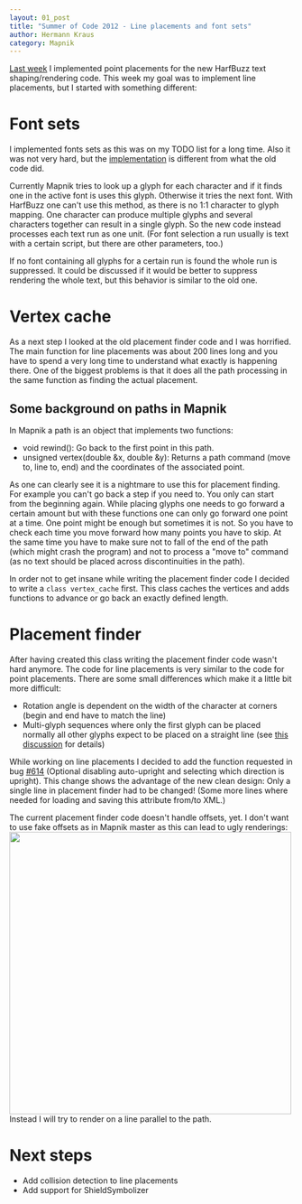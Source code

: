 ```yaml
---
layout: 01_post
title: "Summer of Code 2012 - Line placements and font sets"
author: Hermann Kraus
category: Mapnik
---
```


[Last week](http://mapnik.org/news/gsoc2012-status6) I implemented
point placements for the new HarfBuzz text shaping/rendering code. This week
my goal was to implement line placements, but I started with something different:

# Font sets
I implemented fonts sets as this was on my TODO list for a long time. Also it
was not very hard, but the [implementation](https://github.com/mapnik/mapnik/commit/c529bf7b0681ac95499894f010ae34af8c1af5f4)
is different from what the old code did.

Currently Mapnik tries to look up a glyph for each character and if it finds one
in the active font is uses this glyph. Otherwise it tries the next font.
With HarfBuzz one can't use this method, as there is no 1:1 character to glyph
mapping. One character can produce multiple glyphs and several characters together
can result in a single glyph. So the new code instead processes each text run
as one unit. (For font selection a run usually is text with a certain script,
but there are other parameters, too.)

If no font containing all glyphs for a certain run is found the whole run
is suppressed. It could be discussed if it would be better to suppress rendering
the whole text, but this behavior is similar to the old one.


# Vertex cache
As a next step I looked at the old placement finder code and I was horrified.
The main function for line placements was about 200 lines long and you have to
spend a very long time to understand what exactly is happening there. One of the
biggest problems is that it does all the path processing in the same function
as finding the actual placement.

## Some background on paths in Mapnik
In Mapnik a path is an object that implements two functions:

* void rewind(): Go back to the first point in this path.
* unsigned vertex(double &x, double &y): Returns a path command (move to,
  line to, end) and the coordinates of the associated point.

As one can clearly see it is a nightmare to use this for placement finding. For
example you can't go back a step if you need to. You only can start from the
beginning again. While placing glyphs one needs to go forward a certain amount
but with these functions one can only go forward one point at a time.
One point might be
enough but sometimes it is not. So you have to check each time you move forward
how many points you have to skip. At the same time you have to make sure not to
fall of the end of the path (which might crash the program) and not to process
a "move to" command (as no text should be placed across discontinuities in the
path).

In order not to get insane while writing the placement finder code I decided
to write a ``class vertex_cache`` first. This class caches the vertices and
adds functions to advance or go back an exactly defined length.

# Placement finder
After having created this class writing the placement finder code wasn't hard
anymore. The code for line placements is very similar to the code for point
placements. There are some small differences which make it a little bit more
difficult:

* Rotation angle is dependent on the width of the character at corners (begin
 and end have to match the line)
* Multi-glyph sequences where only the first glyph can be placed normally all
  other glyphs expect to be placed on a straight line (see [this discussion](https://github.com/mapnik/mapnik/issues/1208#issuecomment-7513988) for
  details)

While working on line placements I decided to add the function requested
in bug [#614](https://github.com/mapnik/mapnik/issues/614) (Optional disabling
auto-upright and selecting which direction is upright). This change shows the
advantage of the new clean design: Only a single line in placement finder had
to be changed! (Some more lines where needed for loading and saving this
attribute from/to XML.)

The current placement finder code doesn't handle offsets, yet. I don't want
to use fake offsets as in Mapnik master as this can lead to ugly renderings:
<a href="https://github.com/mapnik/mapnik/diff_blob/620f3f943e2a6e165d008fa3f84aa97a0abdecda/tests/visual_tests/images/line-offset-900-reference.png?raw=true"><img width="500" src="https://github.com/mapnik/mapnik/diff_blob/620f3f943e2a6e165d008fa3f84aa97a0abdecda/tests/visual_tests/images/line-offset-900-reference.png?raw=true" /></a>
Instead I will try to render on a line parallel to the path.


# Next steps
* Add collision detection to line placements
* Add support for ShieldSymbolizer